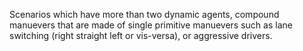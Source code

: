 Scenarios which have more than two dynamic agents, compound manuevers that 
are made of single primitive manuevers such as lane switching (right 
straight left or vis-versa), or aggressive drivers. 